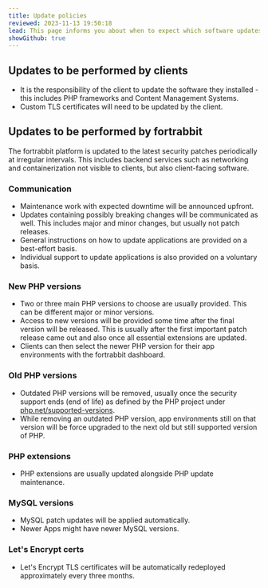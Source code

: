 ```yaml
---
title: Update policies
reviewed: 2023-11-13 19:50:18
lead: This page informs you about when to expect which software updates here on fortrabbit.
showGithub: true
---
```


## Updates to be performed by clients

* It is the responsibility of the client to update the software they installed - this includes PHP frameworks and Content Management Systems.
* Custom TLS certificates will need to be updated by the client.

## Updates to be performed by fortrabbit

The fortrabbit platform is updated to the latest security patches periodically at irregular intervals. This includes backend services such as networking and containerization not visible to clients, but also client-facing software.

### Communication

* Maintenance work with expected downtime will be announced upfront.
* Updates containing possibly breaking changes will be communicated as well. This includes major and minor changes, but usually not patch releases.
* General instructions on how to update applications are provided on a best-effort basis.
* Individual support to update applications is also provided on a voluntary basis.

### New PHP versions

* Two or three main PHP versions to choose are usually provided. This can be different major or minor versions.
* Access to new versions will be provided some time after the final version will be released. This is usually after the first important patch release came out and also once all essential extensions are updated.
* Clients can then select the newer PHP version for their app environments with the fortrabbit dashboard.

### Old PHP versions

* Outdated PHP versions will be removed, usually once the security support ends (end of life) as defined by the PHP project under [php.net/supported-versions](https://www.php.net/supported-versions.php).
* While removing an outdated PHP version, app environments still on that version will be force upgraded to the next old but still supported version of PHP.

### PHP extensions

* PHP extensions are usually updated alongside PHP update maintenance.

### MySQL versions

* MySQL patch updates will be applied automatically.
* Newer Apps might have newer MySQL versions.

### Let's Encrypt certs

* Let's Encrypt TLS certificates will be automatically redeployed approximately every three months.
